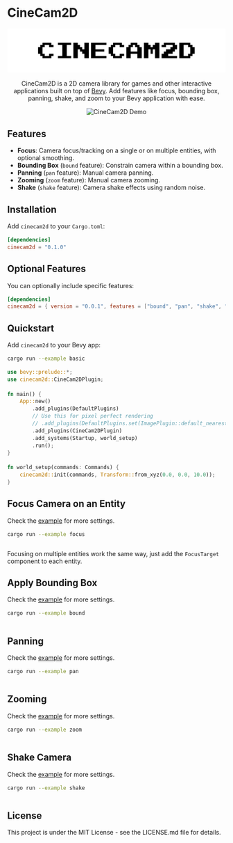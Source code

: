 # CineCam2D

<!-- Centered Project Logo -->
<p align="center">
  <img src="assets/highres_logo_white.svg" alt="CineCam2D Logo" width="550"/>
</p>

<p align="center">
CineCam2D is a 2D camera library for games and other interactive applications built on top of <a href="https://bevyengine.org/" target="_blank">Bevy</a>. Add features like focus, bounding box, panning, shake, and zoom to your Bevy application with ease.
</p>

<!-- Demo GIF -->
<p align="center">
  <img src="demo.gif" alt="CineCam2D Demo" />
</p>

## Features

-   **Focus**: Camera focus/tracking on a single or on multiple entities, with optional smoothing.
-   **Bounding Box** (`bound` feature): Constrain camera within a bounding box.
-   **Panning** (`pan` feature): Manual camera panning.
-   **Zooming** (`zoom` feature): Manual camera zooming.
-   **Shake** (`shake` feature): Camera shake effects using random noise.

## Installation

Add `cinecam2d` to your `Cargo.toml`:

```toml
[dependencies]
cinecam2d = "0.1.0"
```

## Optional Features

You can optionally include specific features:

```toml
[dependencies]
cinecam2d = { version = "0.0.1", features = ["bound", "pan", "shake", "zoom"] }
```

## Quickstart

Add `cinecam2d` to your Bevy app:

```bash
cargo run --example basic
```

```rs
use bevy::prelude::*;
use cinecam2d::CineCam2DPlugin;

fn main() {
    App::new()
        .add_plugins(DefaultPlugins)
        // Use this for pixel perfect rendering
        // .add_plugins(DefaultPlugins.set(ImagePlugin::default_nearest()))
        .add_plugins(CineCam2DPlugin)
        .add_systems(Startup, world_setup)
        .run();
}

fn world_setup(commands: Commands) {
    cinecam2d::init(commands, Transform::from_xyz(0.0, 0.0, 10.0));
}
```

## Focus Camera on an Entity

Check the [example](/examples/focus.rs) for more settings.

```bash
cargo run --example focus
```

```rs

```

Focusing on multiple entities work the same way, just add the `FocusTarget` component to each entity.

## Apply Bounding Box

Check the [example](/examples/bound.rs) for more settings.

```bash
cargo run --example bound
```

```rs

```

## Panning

Check the [example](/examples/pan.rs) for more settings.

```bash
cargo run --example pan
```

```rs

```

## Zooming

Check the [example](/examples/zoom.rs) for more settings.

```bash
cargo run --example zoom
```

```rs

```

## Shake Camera

Check the [example](/examples/shake.rs) for more settings.

```bash
cargo run --example shake
```

```rs

```

## License

This project is under the MIT License - see the LICENSE.md file for details.
